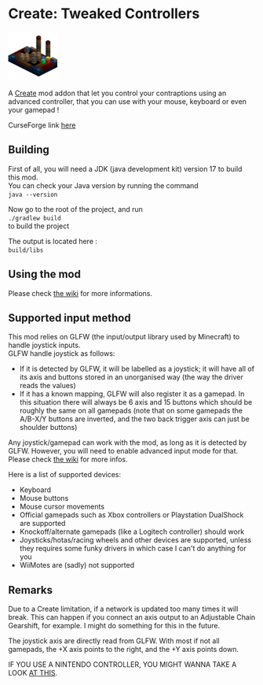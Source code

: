 # Create: Tweaked Controllers

<img src="src/main/resources/logo.png" width="" height="100">

A [Create](https://github.com/Creators-of-Create/Create) mod addon that let you control your contraptions using an advanced controller, that you can use with your mouse, keyboard or even your gamepad !

CurseForge link [here](https://www.curseforge.com/minecraft/mc-mods/create-tweaked-controllers)

## Building

First of all, you will need a JDK (java development kit) version 17 to build this mod.  
You can check your Java version by running the command  
```java --version```  

Now go to the root of the project, and run  
```./gradlew build```  
to build the project  

The output is located here :  
```build/libs```  

## Using the mod

Please check [the wiki](https://github.com/getItemFromBlock/Create-Tweaked-Controllers/wiki) for more informations.

## Supported input method

This mod relies on GLFW (the input/output library used by Minecraft) to handle joystick inputs.  
GLFW handle joystick as follows:  
- If it is detected by GLFW, it will be labelled as a joystick; it will have all of its axis and buttons stored in an unorganised way (the way the driver reads the values)  
- If it has a known mapping, GLFW will also register it as a gamepad. In this situation there will always be 6 axis and 15 buttons which should be roughly the same on all gamepads (note that on some gamepads the A/B-X/Y buttons are inverted, and the two back trigger axis can just be shoulder buttons)  
  
Any joystick/gamepad can work with the mod, as long as it is detected by GLFW.
However, you will need to enable advanced input mode for that. Please check [the wiki](https://github.com/getItemFromBlock/Create-Tweaked-Controllers/wiki) for more infos.  

Here is a list of supported devices:  
- Keyboard  
- Mouse buttons  
- Mouse cursor movements  
- Official gamepads such as Xbox controllers or Playstation DualShock are supported  
- Knockoff/alternate gamepads (like a Logitech controller) should work  
- Joysticks/hotas/racing wheels and other devices are supported, unless they requires some funky drivers in which case I can't do anything for you  
- WiiMotes are (sadly) not supported  

## Remarks

Due to a Create limitation, if a network is updated too many times it will break. This can happen if you connect an axis output to an Adjustable Chain Gearshift, for example. I might do something for this in the future.  

The joystick axis are directly read from GLFW. With most if not all gamepads, the +X axis points to the right, and the +Y axis points down.

IF YOU USE A NINTENDO CONTROLLER, YOU MIGHT WANNA TAKE A LOOK [AT THIS](https://github.com/getItemFromBlock/Create-Tweaked-Controllers/issues/1).
